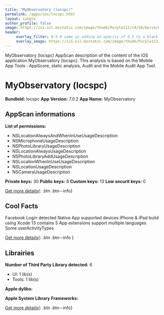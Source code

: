 ```yaml
---
title: "MyObservatory (locspc)"
permalink: /apps/ios/locspc.html
layout: single
author_profile: false
image: https://is1-ssl.mzstatic.com/image/thumb/Purple112/v4/d4/be/ce/d4beced8-b818-8f58-50dc-edd1bd9fcfb3/AppIcon-0-0-1x_U007emarketing-0-0-0-6-0-0-sRGB-0-0-0-GLES2_U002c0-512MB-85-220-0-0.png/512x512bb.jpg
header: 
     overlay_filter: 0.5 # same as adding an opacity of 0.5 to a black background
     overlay_image: https://is1-ssl.mzstatic.com/image/thumb/Purple112/v4/d4/be/ce/d4beced8-b818-8f58-50dc-edd1bd9fcfb3/AppIcon-0-0-1x_U007emarketing-0-0-0-6-0-0-sRGB-0-0-0-GLES2_U002c0-512MB-85-220-0-0.png/512x512bb.jpg
---
```

MyObservatory (locspc) AppScan description of the content of the iOS application MyObservatory (locspc). This analysis is based on the Mobile App Tools : AppScore, static analysis, Audit and the Mobile Audit App Tool.

# MyObservatory (locspc)

**BundleId:** locspc
**App Version:** 7.0.2
**App Name:** MyObservatory


## AppScan informations 

**List of permissions:** 
- NSLocationAlwaysAndWhenInUseUsageDescription
- NSMicrophoneUsageDescription
- NSPhotoLibraryUsageDescription
- NSLocationAlwaysUsageDescription
- NSPhotoLibraryAddUsageDescription
- NSLocationWhenInUseUsageDescription
- NSLocationUsageDescription
- NSCameraUsageDescription
  
  
**Private keys:** 30
**Public keys:** 8
**Custom keys:** 13
**Low securit keys:** 0
  
[Get more details](/pricing.html){: .btn .btn--info}

## Cool Facts

Facebook Login detected
Native App
supported devices iPhone & iPad
build using Xcode 13
contains 5 App extensions
support multiple languages
Some userActivityTypes
  
[Get more details](/pricing.html){: .btn .btn--info }

## Librairies 
**Number of Third Party Library detected:** 6
- UI: 1 lib(s)
- Tools: 1 lib(s)


**Apple dylibs:**


**Apple System Library Frameworks:**


  
[Get more details](/pricing.html){: .btn .btn--info}

